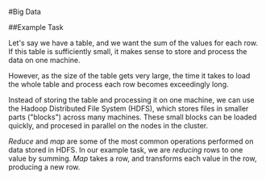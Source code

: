 #Big Data

##Example Task

Let's say we have a table, and we want the sum of the values for each row.
If this table is sufficiently small, it makes sense to store and process the data on one machine.

However, as the size of the table gets very large, the time it takes to load the whole table and process each row becomes exceedingly long.

Instead of storing the table and processing it on one machine, we can use the Hadoop Distributed File System (HDFS), which stores files in smaller parts ("blocks") across many machines. These small blocks can be loaded quickly, and procesed in parallel on the nodes in the cluster.

*Reduce* and *map* are some of the most common operations performed on data stored in HDFS. In our example task, we are *reducing* rows to one value by summing. *Map* takes a row, and transforms each value in the row, producing a new row.
